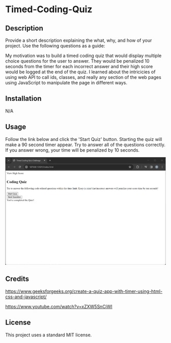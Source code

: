 # Timed-Coding-Quiz

## Description

Provide a short description explaining the what, why, and how of your project. Use the following questions as a guide:

My motivation was to build a timed coding quiz that would display multiple choice questions for the user to answer. They would be penalized 10 seconds from the timer for each incorrect answer and their high score would be logged at the end of the quiz. I learned about the intricicies of using web API to call ids, classes, and really any section of the web pages using JavaScript to manipulate the page in different ways.

## Installation

N/A

## Usage

Follow the link below and click the 'Start Quiz' button. Starting the quiz will make a 90 second timer appear. Try to answer all of the questions correctly. If you answer wrong, your time will be penalized by 10 seconds.

![alt text](./Assets/Images/Screenshot%202023-11-13%20231223.png)

## Credits

https://www.geeksforgeeks.org/create-a-quiz-app-with-timer-using-html-css-and-javascript/

https://www.youtube.com/watch?v=xZXW5SnCiWI

## License

This project uses a standard MIT license.
